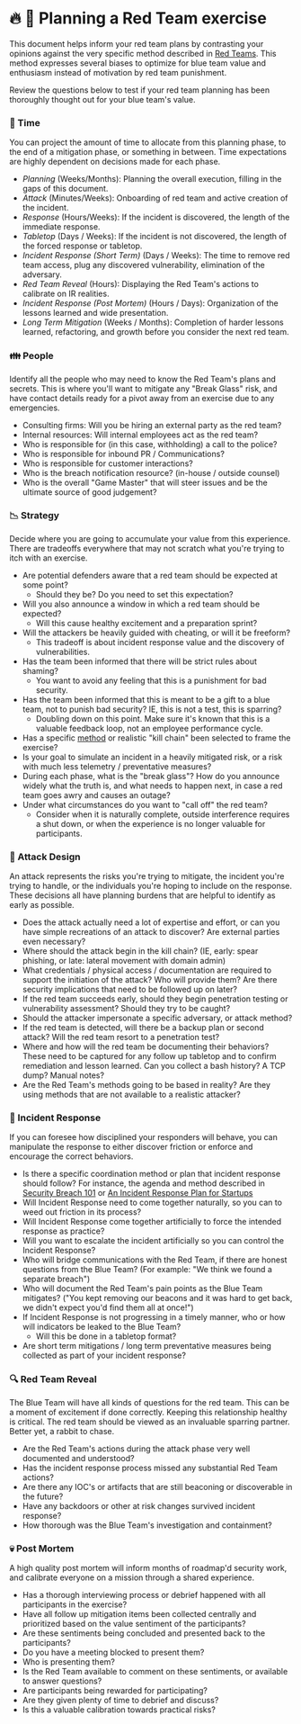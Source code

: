 # :fire: :fire_engine: Planning a Red Team exercise 
This document helps inform your red team plans by contrasting your opinions against the very specific method described in [Red Teams](https://medium.com/starting-up-security/red-teams-6faa8d95f602). This method expresses several biases to optimize for blue team value and enthusiasm instead of motivation by red team punishment.

Review the questions below to test if your red team planning has been thoroughly thought out for your blue team's value.

### :date: Time
You can project the amount of time to allocate from this planning phase, to the end of a mitigation phase, or something in between. Time expectations are highly dependent on decisions made for each phase.

- *Planning* (Weeks/Months): Planning the overall execution, filling in the gaps of this document.
- *Attack* (Minutes/Weeks): Onboarding of red team and active creation of the incident.
- *Response* (Hours/Weeks): If the incident is discovered, the length of the immediate response.
- *Tabletop* (Days / Weeks): If the incident is not discovered, the length of the forced response or tabletop.  
- *Incident Response (Short Term)* (Days / Weeks): The time to remove red team access, plug any discovered vulnerability, elimination of the adversary.
- *Red Team Reveal* (Hours): Displaying the Red Team's actions to calibrate on IR realities.
- *Incident Response (Post Mortem)* (Hours / Days): Organization of the lessons learned and wide presentation.
- *Long Term Mitigation* (Weeks / Months): Completion of harder lessons learned, refactoring, and growth before you consider the next red team.

### :family: People
Identify all the people who may need to know the Red Team's plans and secrets. This is where you'll want to mitigate any "Break Glass" risk, and have contact details ready for a pivot away from an exercise due to any emergencies.
- Consulting firms: Will you be hiring an external party as the red team?
- Internal resources: Will internal employees act as the red team?
- Who is responsible for (in this case, withholding) a call to the police?
- Who is responsible for inbound PR / Communications?
- Who is responsible for customer interactions?
- Who is the breach notification resource? (in-house / outside counsel)
- Who is the overall "Game Master" that will steer issues and be the ultimate source of good judgement?

### :chart_with_downwards_trend: Strategy
Decide where you are going to accumulate your value from this experience. There are tradeoffs everywhere that may not scratch what you're trying to itch with an exercise.
- Are potential defenders aware that a red team should be expected at some point?
  - Should they be? Do you need to set this expectation?
- Will you also announce a window in which a red team should be expected?
  - Will this cause healthy excitement and a preparation sprint?
- Will the attackers be heavily guided with cheating, or will it be freeform?
  - This tradeoff is about incident response value and the discovery of vulnerabilities.
- Has the team been informed that there will be strict rules about shaming?
  - You want to avoid any feeling that this is a punishment for bad security.
- Has the team been informed that this is meant to be a gift to a blue team, not to punish bad security? IE, this is not a test, this is sparring?
  - Doubling down on this point. Make sure it's known that this is a valuable feedback loop, not an employee performance cycle.
- Has a specific [method](https://attack.mitre.org/wiki/Main_Page) or realistic "kill chain" been selected to frame the exercise?
- Is your goal to simulate an incident in a heavily mitigated risk, or a risk with much less telemetry / preventative measures?
- During each phase, what is the "break glass"? How do you announce widely what the truth is, and what needs to happen next, in case a red team goes awry and causes an outage?
- Under what circumstances do you want to "call off" the red team?
  - Consider when it is naturally complete, outside interference requires a shut down, or when the experience is no longer valuable for participants.

### :wrench: Attack Design
An attack represents the risks you're trying to mitigate, the incident you're trying to handle, or the individuals you're hoping to include on the response. These decisions all have planning burdens that are helpful to identify as early as possible.
- Does the attack actually need a lot of expertise and effort, or can you have simple recreations of an attack to discover? Are external parties even necessary?
- Where should the attack begin in the kill chain? (IE, early: spear phishing, or late: lateral movement with domain admin)
- What credentials / physical access / documentation are required to support the initiation of the attack? Who will provide them? Are there security implications that need to be followed up on later?
- If the red team succeeds early, should they begin penetration testing or vulnerability assessment? Should they try to be caught?
- Should the attacker impersonate a specific adversary, or attack method?
- If the red team is detected, will there be a backup plan or second attack? Will the red team resort to a penetration test?
- Where and how will the red team be documenting their behaviors? These need to be captured for any follow up tabletop and to confirm remediation and lesson learned. Can you collect a bash history? A TCP dump? Manual notes?
- Are the Red Team's methods going to be based in reality? Are they using methods that are not available to a realistic attacker?

### :rotating_light: Incident Response
If you can foresee how disciplined your responders will behave, you can manipulate the response to either discover friction or enforce and encourage the correct behaviors.
- Is there a specific coordination method or plan that incident response should follow? For instance, the agenda and method described in [Security Breach 101](https://medium.com/starting-up-security/security-breach-101-b0f7897c027c) or [An Incident Response Plan for Startups](https://github.com/magoo/Incident-Response-Plan/blob/master/EXAMPLE.md)
- Will Incident Response need to come together naturally, so you can to weed out friction in its process?
- Will Incident Response come together artificially to force the intended response as practice?
- Will you want to escalate the incident artificially so you can control the Incident Response?
- Who will bridge communications with the Red Team, if there are honest questions from the Blue Team? (For example: "We think we found a separate breach")
- Who will document the Red Team's pain points as the Blue Team mitigates? ("You kept removing our beacons and it was hard to get back, we didn't expect you'd find them all at once!")
- If Incident Response is not progressing in a timely manner, who or how will indicators be leaked to the Blue Team?
  - Will this be done in a tabletop format?
- Are short term mitigations / long term preventative measures being collected as part of your incident response?

### :mag: Red Team Reveal
The Blue Team will have all kinds of questions for the red team. This can be a moment of excitement if done correctly. Keeping this relationship healthy is critical. The red team should be viewed as an invaluable sparring partner. Better yet, a rabbit to chase.
- Are the Red Team's actions during the attack phase very well documented and understood?
- Has the incident response process missed any substantial Red Team actions?
- Are there any IOC's or artifacts that are still beaconing or discoverable in the future?
- Have any backdoors or other at risk changes survived incident response?
- How thorough was the Blue Team's investigation and containment?

### :skull: Post Mortem
A high quality post mortem will inform months of roadmap'd security work, and calibrate everyone on a mission through a shared experience.
- Has a thorough interviewing process or debrief happened with all participants in the exercise?
- Have all follow up mitigation items been collected centrally and prioritized based on the value sentiment of the participants?
- Are these sentiments being concluded and presented back to the participants?
- Do you have a meeting blocked to present them?
- Who is presenting them?
- Is the Red Team available to comment on these sentiments, or available to answer questions?
- Are participants being rewarded for participating?
- Are they given plenty of time to debrief and discuss?
- Is this a valuable calibration towards practical risks?
